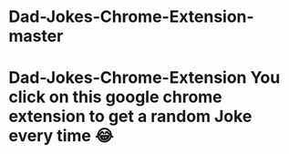 # Dad-Jokes-Chrome-Extension-master
# Dad-Jokes-Chrome-Extension You click on this google chrome extension to get a random Joke every time 😂
